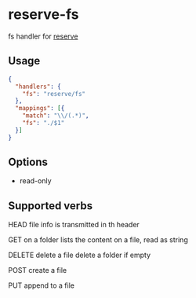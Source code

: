 # reserve-fs
fs handler for [reserve](https://npmjs.com/package/reserve)

## Usage

```json
{
  "handlers": {
    "fs": "reserve/fs"
  },
  "mappings": [{
    "match": "\\/(.*)",
    "fs": "./$1"
  }]
}
```  

## Options

* read-only

## Supported verbs

HEAD
  file info is transmitted in th header

GET
  on a folder lists the content
  on a file, read as string
  
DELETE
  delete a file
  delete a folder if empty
  
POST
  create a file
  
PUT
  append to a file
